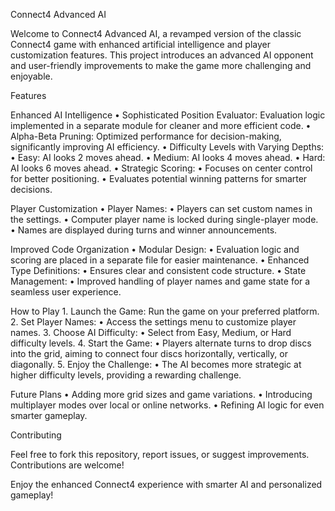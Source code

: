 Connect4 Advanced AI 

Welcome to Connect4 Advanced AI, a revamped version of the classic Connect4 game with enhanced artificial intelligence and player customization features. This project introduces an advanced AI opponent and user-friendly improvements to make the game more challenging and enjoyable.

Features

Enhanced AI Intelligence
	•	Sophisticated Position Evaluator: Evaluation logic implemented in a separate module for cleaner and more efficient code.
	•	Alpha-Beta Pruning: Optimized performance for decision-making, significantly improving AI efficiency.
	•	Difficulty Levels with Varying Depths:
	•	Easy: AI looks 2 moves ahead.
	•	Medium: AI looks 4 moves ahead.
	•	Hard: AI looks 6 moves ahead.
	•	Strategic Scoring:
	•	Focuses on center control for better positioning.
	•	Evaluates potential winning patterns for smarter decisions.

Player Customization
	•	Player Names:
	•	Players can set custom names in the settings.
	•	Computer player name is locked during single-player mode.
	•	Names are displayed during turns and winner announcements.

Improved Code Organization
	•	Modular Design:
	•	Evaluation logic and scoring are placed in a separate file for easier maintenance.
	•	Enhanced Type Definitions:
	•	Ensures clear and consistent code structure.
	•	State Management:
	•	Improved handling of player names and game state for a seamless user experience.

How to Play
	1.	Launch the Game: Run the game on your preferred platform.
	2.	Set Player Names:
	•	Access the settings menu to customize player names.
	3.	Choose AI Difficulty:
	•	Select from Easy, Medium, or Hard difficulty levels.
	4.	Start the Game:
	•	Players alternate turns to drop discs into the grid, aiming to connect four discs horizontally, vertically, or diagonally.
	5.	Enjoy the Challenge:
	•	The AI becomes more strategic at higher difficulty levels, providing a rewarding challenge.

Future Plans
	•	Adding more grid sizes and game variations.
	•	Introducing multiplayer modes over local or online networks.
	•	Refining AI logic for even smarter gameplay.

Contributing

Feel free to fork this repository, report issues, or suggest improvements. Contributions are welcome!

Enjoy the enhanced Connect4 experience with smarter AI and personalized gameplay!